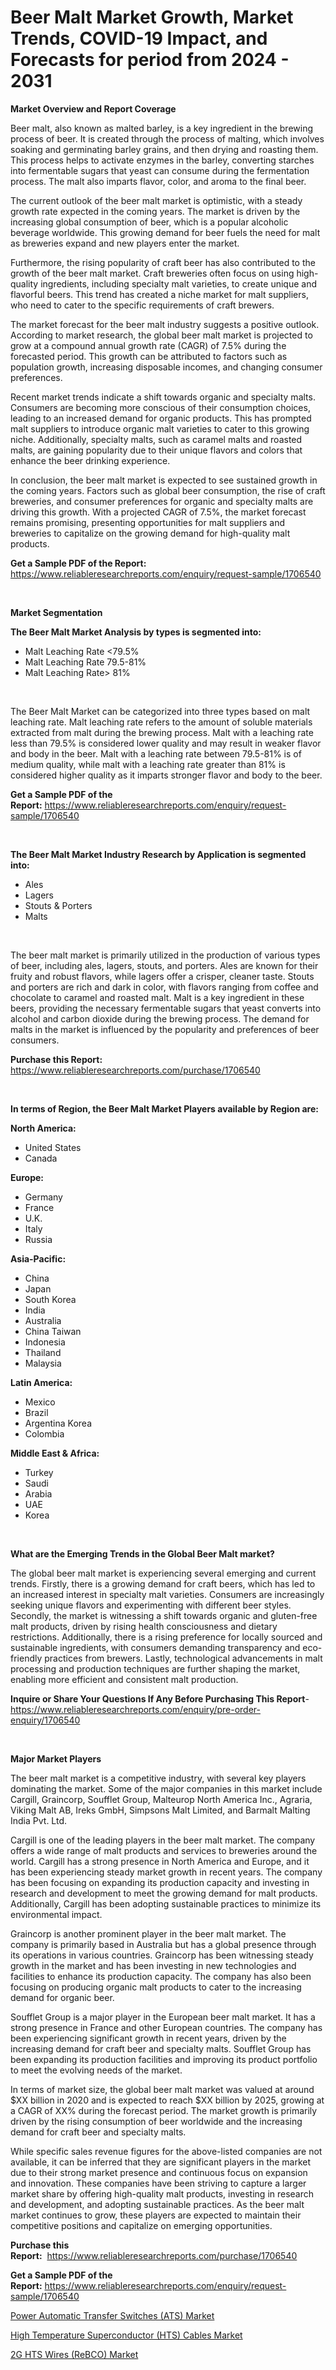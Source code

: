 <p><h1>Beer Malt Market Growth, Market Trends, COVID-19 Impact, and Forecasts for period from 2024 - 2031</h1></p><p><strong>Market Overview and Report Coverage</strong></p>
<p><p>Beer malt, also known as malted barley, is a key ingredient in the brewing process of beer. It is created through the process of malting, which involves soaking and germinating barley grains, and then drying and roasting them. This process helps to activate enzymes in the barley, converting starches into fermentable sugars that yeast can consume during the fermentation process. The malt also imparts flavor, color, and aroma to the final beer.</p><p>The current outlook of the beer malt market is optimistic, with a steady growth rate expected in the coming years. The market is driven by the increasing global consumption of beer, which is a popular alcoholic beverage worldwide. This growing demand for beer fuels the need for malt as breweries expand and new players enter the market.</p><p>Furthermore, the rising popularity of craft beer has also contributed to the growth of the beer malt market. Craft breweries often focus on using high-quality ingredients, including specialty malt varieties, to create unique and flavorful beers. This trend has created a niche market for malt suppliers, who need to cater to the specific requirements of craft brewers.</p><p>The market forecast for the beer malt industry suggests a positive outlook. According to market research, the global beer malt market is projected to grow at a compound annual growth rate (CAGR) of 7.5% during the forecasted period. This growth can be attributed to factors such as population growth, increasing disposable incomes, and changing consumer preferences.</p><p>Recent market trends indicate a shift towards organic and specialty malts. Consumers are becoming more conscious of their consumption choices, leading to an increased demand for organic products. This has prompted malt suppliers to introduce organic malt varieties to cater to this growing niche. Additionally, specialty malts, such as caramel malts and roasted malts, are gaining popularity due to their unique flavors and colors that enhance the beer drinking experience.</p><p>In conclusion, the beer malt market is expected to see sustained growth in the coming years. Factors such as global beer consumption, the rise of craft breweries, and consumer preferences for organic and specialty malts are driving this growth. With a projected CAGR of 7.5%, the market forecast remains promising, presenting opportunities for malt suppliers and breweries to capitalize on the growing demand for high-quality malt products.</p></p>
<p><strong>Get a Sample PDF of the Report:</strong> <a href="https://www.reliableresearchreports.com/enquiry/request-sample/1706540">https://www.reliableresearchreports.com/enquiry/request-sample/1706540</a></p>
<p>&nbsp;</p>
<p><strong>Market Segmentation</strong></p>
<p><strong>The Beer Malt Market Analysis by types is segmented into:</strong></p>
<p><ul><li>Malt Leaching Rate <79.5%</li><li>Malt Leaching Rate 79.5-81%</li><li>Malt Leaching Rate> 81%</li></ul></p>
<p>&nbsp;</p>
<p><p>The Beer Malt Market can be categorized into three types based on malt leaching rate. Malt leaching rate refers to the amount of soluble materials extracted from malt during the brewing process. Malt with a leaching rate less than 79.5% is considered lower quality and may result in weaker flavor and body in the beer. Malt with a leaching rate between 79.5-81% is of medium quality, while malt with a leaching rate greater than 81% is considered higher quality as it imparts stronger flavor and body to the beer.</p></p>
<p><strong>Get a Sample PDF of the Report:</strong>&nbsp;<a href="https://www.reliableresearchreports.com/enquiry/request-sample/1706540">https://www.reliableresearchreports.com/enquiry/request-sample/1706540</a></p>
<p>&nbsp;</p>
<p><strong>The Beer Malt Market Industry Research by Application is segmented into:</strong></p>
<p><ul><li>Ales</li><li>Lagers</li><li>Stouts & Porters</li><li>Malts</li></ul></p>
<p>&nbsp;</p>
<p><p>The beer malt market is primarily utilized in the production of various types of beer, including ales, lagers, stouts, and porters. Ales are known for their fruity and robust flavors, while lagers offer a crisper, cleaner taste. Stouts and porters are rich and dark in color, with flavors ranging from coffee and chocolate to caramel and roasted malt. Malt is a key ingredient in these beers, providing the necessary fermentable sugars that yeast converts into alcohol and carbon dioxide during the brewing process. The demand for malts in the market is influenced by the popularity and preferences of beer consumers.</p></p>
<p><strong>Purchase this Report:</strong>&nbsp; <a href="https://www.reliableresearchreports.com/purchase/1706540">https://www.reliableresearchreports.com/purchase/1706540</a></p>
<p>&nbsp;</p>
<p><strong>In terms of Region, the Beer Malt Market Players available by Region are:</strong></p>
<p>
    <p> <strong> North America: </strong>
        <ul>
            <li>United States</li>
            <li>Canada</li>
        </ul>
        </p> 
    <p> <strong> Europe: </strong>
        <ul>
            <li>Germany</li>
            <li>France</li>
            <li>U.K.</li>
            <li>Italy</li>
            <li>Russia</li>
        </ul>
        </p> 
    <p> <strong> Asia-Pacific: </strong>
        <ul>
            <li>China</li>
            <li>Japan</li>
            <li>South Korea</li>
            <li>India</li>
            <li>Australia</li>
            <li>China Taiwan</li>
            <li>Indonesia</li>
            <li>Thailand</li>
            <li>Malaysia</li>
        </ul>
        </p> 
    <p> <strong> Latin America: </strong>
        <ul>
            <li>Mexico</li>
            <li>Brazil</li>
            <li>Argentina Korea</li>
            <li>Colombia</li>
        </ul>
        </p> 
    <p> <strong> Middle East & Africa: </strong>
        <ul>
            <li>Turkey</li>
            <li>Saudi</li>
            <li>Arabia</li>
            <li>UAE</li>
            <li>Korea</li>
        </ul>
    </p>
    </p>
<p>&nbsp;</p>
<p><strong>What are the Emerging Trends in the Global Beer Malt market?</strong></p>
<p><p>The global beer malt market is experiencing several emerging and current trends. Firstly, there is a growing demand for craft beers, which has led to an increased interest in specialty malt varieties. Consumers are increasingly seeking unique flavors and experimenting with different beer styles. Secondly, the market is witnessing a shift towards organic and gluten-free malt products, driven by rising health consciousness and dietary restrictions. Additionally, there is a rising preference for locally sourced and sustainable ingredients, with consumers demanding transparency and eco-friendly practices from brewers. Lastly, technological advancements in malt processing and production techniques are further shaping the market, enabling more efficient and consistent malt production.</p></p>
<p><strong>Inquire or Share Your Questions If Any Before Purchasing This Report</strong>- <a href="https://www.reliableresearchreports.com/enquiry/pre-order-enquiry/1706540">https://www.reliableresearchreports.com/enquiry/pre-order-enquiry/1706540</a></p>
<p>&nbsp;</p>
<p><strong>Major Market Players</strong></p>
<p><p>The beer malt market is a competitive industry, with several key players dominating the market. Some of the major companies in this market include Cargill, Graincorp, Soufflet Group, Malteurop North America Inc., Agraria, Viking Malt AB, Ireks GmbH, Simpsons Malt Limited, and Barmalt Malting India Pvt. Ltd.</p><p>Cargill is one of the leading players in the beer malt market. The company offers a wide range of malt products and services to breweries around the world. Cargill has a strong presence in North America and Europe, and it has been experiencing steady market growth in recent years. The company has been focusing on expanding its production capacity and investing in research and development to meet the growing demand for malt products. Additionally, Cargill has been adopting sustainable practices to minimize its environmental impact.</p><p>Graincorp is another prominent player in the beer malt market. The company is primarily based in Australia but has a global presence through its operations in various countries. Graincorp has been witnessing steady growth in the market and has been investing in new technologies and facilities to enhance its production capacity. The company has also been focusing on producing organic malt products to cater to the increasing demand for organic beer.</p><p>Soufflet Group is a major player in the European beer malt market. It has a strong presence in France and other European countries. The company has been experiencing significant growth in recent years, driven by the increasing demand for craft beer and specialty malts. Soufflet Group has been expanding its production facilities and improving its product portfolio to meet the evolving needs of the market.</p><p>In terms of market size, the global beer malt market was valued at around $XX billion in 2020 and is expected to reach $XX billion by 2025, growing at a CAGR of XX% during the forecast period. The market growth is primarily driven by the rising consumption of beer worldwide and the increasing demand for craft beer and specialty malts.</p><p>While specific sales revenue figures for the above-listed companies are not available, it can be inferred that they are significant players in the market due to their strong market presence and continuous focus on expansion and innovation. These companies have been striving to capture a larger market share by offering high-quality malt products, investing in research and development, and adopting sustainable practices. As the beer malt market continues to grow, these players are expected to maintain their competitive positions and capitalize on emerging opportunities.</p></p>
<p><strong>Purchase this Report:</strong>&nbsp;&nbsp;<a href="https://www.reliableresearchreports.com/purchase/1706540">https://www.reliableresearchreports.com/purchase/1706540</a></p>
<p></p>
<p><strong>Get a Sample PDF of the Report:</strong>&nbsp;<a href="https://www.reliableresearchreports.com/enquiry/request-sample/1706540">https://www.reliableresearchreports.com/enquiry/request-sample/1706540</a></p>
<p><p><a href="https://github.com/aliciawhite5576/Market-Research-Report-List-2/blob/main/power-automatic-transfer-switches-ats-market.md">Power Automatic Transfer Switches (ATS) Market</a></p><p><a href="https://github.com/provorikovar/Market-Research-Report-List-2/blob/main/high-temperature-superconductor-hts-cables-market.md">High Temperature Superconductor (HTS) Cables Market</a></p><p><a href="https://github.com/kipkeeva/Market-Research-Report-List-2/blob/main/2g-hts-wires-rebco-market.md">2G HTS Wires (ReBCO) Market</a></p></p>